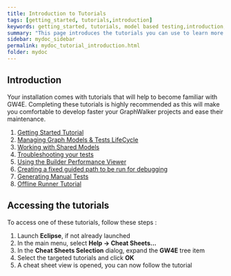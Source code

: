 ```yaml
---
title: Introduction to Tutorials
tags: [getting_started, tutorials,introduction]
keywords: getting_started, tutorials, model based testing,introduction, graphwalker, Eclipse plugin, GraphWalker Eclipse Plugin
summary: "This page introduces the tutorials you can use to learn more about GW4E."
sidebar: mydoc_sidebar
permalink: mydoc_tutorial_introduction.html
folder: mydoc
---
```


## Introduction

Your installation comes with tutorials that will help to become familiar with GW4E. Completing these tutorials is highly recommended as this will make you comfortable to develop faster your GraphWalker projects and ease their maintenance.

 1. [Getting Started Tutorial](/mydoc_tutorial_getting_started)
 2. [Managing Graph Models & Tests LifeCycle](/mydoc_tutorials_managing_lifecycle)
 3. [Working with Shared Models](/mydoc_tutorials_working_with_shared_models)
 4. [Troubleshooting your tests](/mydoc_tutorials_troubleshooting_your_tests)
 5. [Using the Builder Performance Viewer](/mydoc_tutorials_using_the_builder_performance_viewer)
 6. [Creating a fixed guided path to be run for debugging](/mydoc_tutorials_creating_fixed_guided_path)
 7. [Generating Manual Tests](/mydoc_tutorials_generating_manual_test)
 8. [Offline Runner Tutorial](/mydoc_tutorials_using_offline_runner)


## Accessing the tutorials

To access one of these tutorials, follow these steps :
 
 1. Launch **Eclipse**, if not already launched
 2. In the main menu, select **Help -> Cheat Sheets...**
 3. In the **Cheat Sheets Selection** dialog, expand the **GW4E** tree item
 4. Select the targeted tutorials and click **OK**
 5. A cheat sheet view is opened, you can now follow the tutorial
 
 
